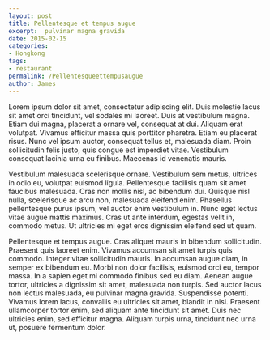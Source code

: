 ```yaml
---
layout: post
title: Pellentesque et tempus augue
excerpt:  pulvinar magna gravida
date: 2015-02-15
categories:
- Hongkong
tags:
- restaurant
permalink: /Pellentesqueettempusaugue
author: James
---
```

Lorem ipsum dolor sit amet, consectetur adipiscing elit. Duis molestie lacus sit amet orci tincidunt, vel sodales mi laoreet. Duis at vestibulum magna. Etiam dui magna, placerat a ornare vel, consequat at dui. Aliquam erat volutpat. Vivamus efficitur massa quis porttitor pharetra. Etiam eu placerat risus. Nunc vel ipsum auctor, consequat tellus et, malesuada diam. Proin sollicitudin felis justo, quis congue est imperdiet vitae. Vestibulum consequat lacinia urna eu finibus. Maecenas id venenatis mauris.

Vestibulum malesuada scelerisque ornare. Vestibulum sem metus, ultrices in odio eu, volutpat euismod ligula. Pellentesque facilisis quam sit amet faucibus malesuada. Cras non mollis nisl, ac bibendum dui. Quisque nisl nulla, scelerisque ac arcu non, malesuada eleifend enim. Phasellus pellentesque purus ipsum, vel auctor enim vestibulum in. Nunc eget lectus vitae augue mattis maximus. Cras ut ante interdum, egestas velit in, commodo metus. Ut ultricies mi eget eros dignissim eleifend sed ut quam.

Pellentesque et tempus augue. Cras aliquet mauris in bibendum sollicitudin. Praesent quis laoreet enim. Vivamus accumsan sit amet turpis quis commodo. Integer vitae sollicitudin mauris. In accumsan augue diam, in semper ex bibendum eu. Morbi non dolor facilisis, euismod orci eu, tempor massa. In a sapien eget mi commodo finibus sed eu diam. Aenean augue tortor, ultricies a dignissim sit amet, malesuada non turpis. Sed auctor lacus non lectus malesuada, eu pulvinar magna gravida. Suspendisse potenti. Vivamus lorem lacus, convallis eu ultricies sit amet, blandit in nisi. Praesent ullamcorper tortor enim, sed aliquam ante tincidunt sit amet. Duis nec ultricies enim, sed efficitur magna. Aliquam turpis urna, tincidunt nec urna ut, posuere fermentum dolor.
